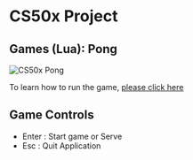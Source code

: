 # CS50x Project
## Games (Lua): Pong

![CS50x Pong](Pong/images/CS50x-Pong.gif)


To learn how to run the game, [please click here](https://love2d.org/wiki/Getting_Started)


## Game Controls
* Enter : Start game or Serve
* Esc : Quit Application


